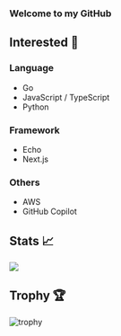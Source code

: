 ### Welcome to my GitHub

## Interested 🍣

### Language
- Go
- JavaScript / TypeScript
- Python

### Framework
- Echo
- Next.js

### Others
- AWS
- GitHub Copilot

## Stats :chart_with_upwards_trend:

![](http://github-profile-summary-cards.vercel.app/api/cards/profile-details?username=yuto0139&theme=gruvbox)

## Trophy :trophy:
![trophy](https://github-profile-trophy.vercel.app/?username=yuto0139&theme=gruvbox)
